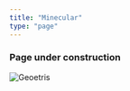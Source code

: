 ```yaml
---
title: "Minecular"
type: "page"
---
```


### Page under construction

![Geoetris](/images/projects/minecular/plot_black_1015_1015_devon.png)
